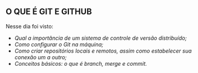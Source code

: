 ## O QUE É GIT E GITHUB
Nesse dia foi visto:
- *Qual a importância de um sistema de controle de versão distribuído;*
- *Como configurar o Git na máquina;*
- *Como criar repositórios locais e remotos, assim como estabelecer sua conexão um a outro;*
- *Conceitos básicos: o que é branch, merge e commit.*
